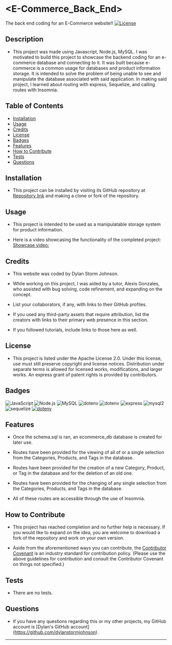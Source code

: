 # <E-Commerce_Back_End>

The back end coding for an E-Commerce website!!
[![License](https://img.shields.io/badge/License-Apache_2.0-blue.svg)](https://opensource.org/licenses/Apache-2.0)

## Description

- This project was made using Javascript, Node.js, MySQL. I was motivated to build this project to showcase the backend coding for an e-commerce database and connecting to it. It was built because e-commerce is a common usage for databases and product information storage. It is intended to solve the problem of being unable to see and manipulate the database associated with said application. In making said project, I learned about routing with express, Sequelize, and calling routes with Insomnia.

## Table of Contents

- [Installation](#installation)
- [Usage](#usage)
- [Credits](#credits)
- [License](#license)
- [Badges](#badges)
- [Features](#features)
- [How to Contribute](#how-to-contribute)
- [Tests](#tests)
- [Questions](#questions)

## Installation

- This project can be installed by visiting its GitHub repository at [Repository link](https://github.com/dylanstormjohnson/E-Commerce_Back_End) and making a clone or fork of the repository.

## Usage

- This project is intended to be used as a manipulatable storage system for product information.

- Here is a video showcasing the functionality of the completed project:
  [Showcase video:](https://drive.google.com/file/d/1U69tIBTDSMOvJ46e6i1qLH65WUN-iCXH/view)

## Credits

- This website was coded by Dylan Storm Johnson.

- While working on this project, I was aided by a tutor, Alexis Gonzales, who assisted with bug solving, code refinement, and expanding on the concept.

- List your collaborators, if any, with links to their GitHub profiles.

- If you used any third-party assets that require attribution, list the creators with links to their primary web presence in this section.

- If you followed tutorials, include links to those here as well.

## License

- This project is listed under the Apache License 2.0. Under this license, use must still preserve copyright and license notices. Distribution under separate terms is allowed for licensed works, modifications, and larger works. An express grant of patent rights is provided by contributors.

## Badges

![JavaScript](https://img.shields.io/badge/-JavaScript-black?style=flat-square&logo=javascript) ![Node.js](https://img.shields.io/badge/-Node.js-black?style=flat-square&logo=node.js) ![MySQL](https://img.shields.io/badge/-MySQL-black?style=flat-square&logo=mysql)   ![dotenv](https://img.shields.io/badge/nodemon-%5E2.0.3-orange)   ![dotenv](https://img.shields.io/badge/dotenv-%5E8.2.0-orange) ![express](https://img.shields.io/badge/express-%5E4.17.1-orange) ![mysql2](https://img.shields.io/badge/mysql2-%5E2.1.0-orange) ![sequelize](https://img.shields.io/badge/sequelize-%5E5.21.7-orange)   [![dotenv](https://img.shields.io/npm/v/dotenv.svg)](https://www.npmjs.com/package/dotenv)

## Features

- Once the schema.sql is ran, an ecommerce_db database is created for later use.

- Routes have been provided for the viewing of all of or a single selection from the Categories, Products, and Tags in the database.

- Routes have been provided for the creation of a new Category, Product, or Tag in the database and for the deletion of an old one.

- Routes have been provided for the changing of any single selection from the Categories, Products, and Tags in the database.

- All of these routes are accessible through the use of Insomnia.

## How to Contribute

- This project has reached completion and no further help is necessary. If you would like to expand on the idea, you are welcome to download a fork of the repository and work on your own version.

- Aside from the aforementioned ways you can contribute, the [Contributor Covenant](https://www.contributor-covenant.org/) is an industry standard for contribution policy. (Please use the above guidelines for contribution and consult the Contributor Covenant on things not specified.)

## Tests

- There are no tests.

## Questions

- If you have any questions regarding this or my other projects, my GitHub account is [Dylan's GitHub account] (https://github.com/dylanstormjohnson).

---
